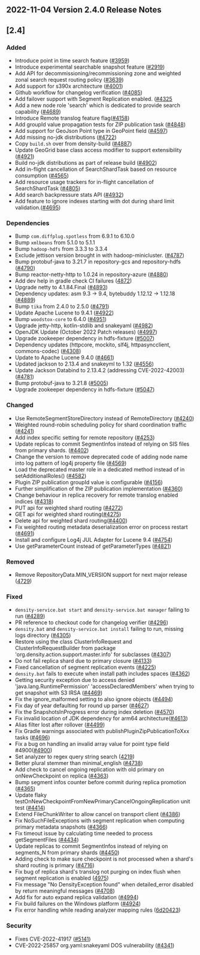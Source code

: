 ## 2022-11-04 Version 2.4.0 Release Notes

## [2.4]
### Added
- Introduce point in time search feature ([#3959](https://github.com/density-project/Density/issues/3959))
- Introduce experimental searchable snapshot feature ([#2919](https://github.com/density-project/Density/issues/2919))
- Add API for decommissioning/recommissioning zone and weighted zonal search request routing policy ([#3639](https://github.com/density-project/Density/issues/3639))
- Add support for s390x architecture ([#4001](https://github.com/density-project/Density/pull/4001))
- Github workflow for changelog verification ([#4085](https://github.com/density-project/Density/pull/4085))
- Add failover support with Segment Replication enabled. ([#4325](https://github.com/density-project/Density/pull/4325)
- Add a new node role 'search' which is dedicated to provide search capability ([#4689](https://github.com/density-project/Density/pull/4689))
- Introduce Remote translog feature flag([#4158](https://github.com/density-project/Density/pull/4158))
- Add groupId value propagation tests for ZIP publication task ([#4848](https://github.com/density-project/Density/pull/4848))
- Add support for GeoJson Point type in GeoPoint field ([#4597](https://github.com/density-project/Density/pull/4597))
- Add missing no-jdk distributions ([#4722](https://github.com/density-project/Density/pull/4722))
- Copy `build.sh` over from density-build ([#4887](https://github.com/density-project/Density/pull/4887))
- Update GeoGrid base class access modifier to support extensibility ([#4921](https://github.com/density-project/Density/pull/4921))
- Build no-jdk distributions as part of release build ([#4902](https://github.com/density-project/Density/pull/4902))
- Add in-flight cancellation of SearchShardTask based on resource consumption ([#4565](https://github.com/density-project/Density/pull/4565))
- Add resource usage trackers for in-flight cancellation of SearchShardTask ([#4805](https://github.com/density-project/Density/pull/4805))
- Add search backpressure stats API ([#4932](https://github.com/density-project/Density/pull/4932))
- Add feature to ignore indexes starting with dot during shard limit validation.([#4695](https://github.com/density-project/Density/pull/4695))

### Dependencies
- Bump `com.diffplug.spotless` from 6.9.1 to 6.10.0
- Bump `xmlbeans` from 5.1.0 to 5.1.1
- Bump `hadoop-hdfs` from 3.3.3 to 3.3.4
- Exclude jettison version brought in with hadoop-minicluster. ([#4787](https://github.com/density-project/Density/pull/4787))
- Bump protobuf-java to 3.21.7 in repository-gcs and repository-hdfs ([#4790](https://github.com/density-project/Density/pull/4790))
- Bump reactor-netty-http to 1.0.24 in repository-azure ([#4880](https://github.com/density-project/Density/pull/4880))
- Add dev help in gradle check CI failures ([4872](https://github.com/density-project/Density/pull/4872))
- Upgrade netty to 4.1.84.Final ([#4893](https://github.com/density-project/Density/pull/4893))
- Dependency updates: asm 9.3 -> 9.4, bytebuddy 1.12.12 -> 1.12.18 ([#4889](https://github.com/density-project/Density/pull/4889))
- Bump `tika` from 2.4.0 to 2.5.0 ([#4791](https://github.com/density-project/Density/pull/4791))
- Update Apache Lucene to 9.4.1 ([#4922](https://github.com/density-project/Density/pull/4922))
- Bump `woodstox-core` to 6.4.0 ([#4951](https://github.com/density-project/Density/pull/4951))
- Upgrade jetty-http, kotlin-stdlib and snakeyaml ([#4982](https://github.com/density-project/Density/pull/4982))
- OpenJDK Update (October 2022 Patch releases) ([#4997](https://github.com/density-project/Density/pull/4997))
- Upgrade zookeeper dependency in hdfs-fixture ([#5007](https://github.com/density-project/Density/pull/5007))
- Dependency updates (httpcore, mockito, slf4j, httpasyncclient, commons-codec) ([#4308](https://github.com/density-project/Density/pull/4308))
- Update to Apache Lucene 9.4.0 ([#4661](https://github.com/density-project/Density/pull/4661))
- Updated jackson to 2.13.4 and snakeyml to 1.32 ([#4556](https://github.com/density-project/Density/pull/4556))
- Update Jackson Databind to 2.13.4.2 (addressing CVE-2022-42003) ([#4781](https://github.com/density-project/Density/pull/4781))
- Bump protobuf-java to 3.21.8 ([#5005](https://github.com/density-project/Density/pull/5005))
- Upgrade zookeeper dependency in hdfs-fixture ([#5047](https://github.com/density-project/Density/pull/5047))

### Changed
- Use RemoteSegmentStoreDirectory instead of RemoteDirectory ([#4240](https://github.com/density-project/Density/pull/4240))
- Weighted round-robin scheduling policy for shard coordination traffic ([#4241](https://github.com/density-project/Density/pull/4241))
- Add index specific setting for remote repository ([#4253](https://github.com/density-project/Density/pull/4253))
- Update replicas to commit SegmentInfos instead of relying on SIS files from primary shards. ([#4402](https://github.com/density-project/Density/pull/4402))
- Change the version to remove deprecated code of adding node name into log pattern of log4j property file ([#4569](https://github.com/density-project/Density/pull/4569))
- Load the deprecated master role in a dedicated method instead of in setAdditionalRoles() ([#4582](https://github.com/density-project/Density/pull/4582))
- Plugin ZIP publication groupId value is configurable ([#4156](https://github.com/density-project/Density/pull/4156))
- Further simplification of the ZIP publication implementation ([#4360](https://github.com/density-project/Density/pull/4360))
- Change behaviour in replica recovery for remote translog enabled indices ([#4318](https://github.com/density-project/Density/pull/4318))
- PUT api for weighted shard routing ([#4272](https://github.com/density-project/Density/pull/4272))
- GET api for weighted shard routing([#4275](https://github.com/density-project/Density/pull/4275/))
- Delete api for weighted shard routing([#4400](https://github.com/density-project/Density/pull/4400/))
- Fix weighted routing metadata deserialization error on process restart ([#4691](https://github.com/density-project/Density/pull/4691))
- Install and configure Log4j JUL Adapter for Lucene 9.4 ([#4754](https://github.com/density-project/Density/pull/4754))
- Use getParameterCount instead of getParameterTypes ([#4821](https://github.com/density-project/Density/pull/4821))

### Removed
- Remove RepositoryData.MIN_VERSION support for next major release ([4729](https://github.com/density-project/Density/pull/4729))

### Fixed
- `density-service.bat start` and `density-service.bat manager` failing to run ([#4289](https://github.com/density-project/Density/pull/4289))
- PR reference to checkout code for changelog verifier ([#4296](https://github.com/density-project/Density/pull/4296))
- `density.bat` and `density-service.bat install` failing to run, missing logs directory ([#4305](https://github.com/density-project/Density/pull/4305))
- Restore using the class ClusterInfoRequest and ClusterInfoRequestBuilder from package 'org.density.action.support.master.info' for subclasses ([#4307](https://github.com/density-project/Density/pull/4307))
- Do not fail replica shard due to primary closure ([#4133](https://github.com/density-project/Density/pull/4133))
- Fixed cancellation of segment replication events ([#4225](https://github.com/density-project/Density/pull/4225))
- `density.bat` fails to execute when install path includes spaces ([#4362](https://github.com/density-project/Density/pull/4362))
- Getting security exception due to access denied 'java.lang.RuntimePermission' 'accessDeclaredMembers' when trying to get snapshot with S3 IRSA ([#4469](https://github.com/density-project/Density/pull/4469))
- Fix the ignore_malformed setting to also ignore objects ([#4494](https://github.com/density-project/Density/pull/4494))
- Fix day of year defaulting for round up parser ([#4627](https://github.com/density-project/Density/pull/4627))
- Fix the SnapshotsInProgress error during index deletion ([#4570](https://github.com/density-project/Density/pull/4570))
- Fix invalid location of JDK dependency for arm64 architecture([#4613](https://github.com/density-project/Density/pull/4613))
- Alias filter lost after rollover ([#4499](https://github.com/density-project/Density/pull/4499))
- Fix Gradle warnings associated with publishPluginZipPublicationToXxx tasks ([#4696](https://github.com/density-project/Density/pull/4696))
- Fix a bug on handling an invalid array value for point type field #4900([#4900](https://github.com/density-project/Density/pull/4900))
- Set analyzer to regex query string search ([4219](https://github.com/density-project/Density/pull/4219))
- Better plural stemmer than minimal_english ([#4738](https://github.com/density-project/Density/pull/4738))
- Add check to cancel ongoing replication with old primary on onNewCheckpoint on replica ([#4363](https://github.com/density-project/Density/pull/4363))
- Bump segment infos counter before commit during replica promotion ([#4365](https://github.com/density-project/Density/pull/4365))
- Update flaky testOnNewCheckpointFromNewPrimaryCancelOngoingReplication unit test ([#4414](https://github.com/density-project/Density/pull/4414))
- Extend FileChunkWriter to allow cancel on transport client ([#4386](https://github.com/density-project/Density/pull/4386))
- Fix NoSuchFileExceptions with segment replication when computing primary metadata snapshots ([#4366](https://github.com/density-project/Density/pull/4366))
- Fix timeout issue by calculating time needed to process getSegmentFiles ([#4434](https://github.com/density-project/Density/pull/4434))
- Update replicas to commit SegmentInfos instead of relying on segments_N from primary shards ([#4450](https://github.com/density-project/Density/pull/4450))
- Adding check to make sure checkpoint is not processed when a shard's shard routing is primary ([#4716](https://github.com/density-project/Density/pull/4716))
- Fix bug of replica shard's translog not purging on index flush when segment replication is enabled ([4975](https://github.com/density-project/Density/pull/4975))
- Fix message "No DensityException found" when detailed_error disabled by return meaningful messages ([#4708](https://github.com/density-project/Density/pull/4708))
- Add fix for auto expand replica validation ([#4994](https://github.com/density-project/Density/pull/4994))
- Fix build failures on the Windows platform ([#4924](https://github.com/density-project/Density/issues/4924))
- Fix error handling while reading analyzer mapping rules ([6d20423](https://github.com/density-project/Density/commit/6d20423f5920745463b1abc5f1daf6a786c41aa0))

### Security
- Fixes CVE-2022-41917 ([#5141](https://github.com/density-project/Density/pull/5141))
- CVE-2022-25857 org.yaml:snakeyaml DOS vulnerability ([#4341](https://github.com/density-project/Density/pull/4341))
